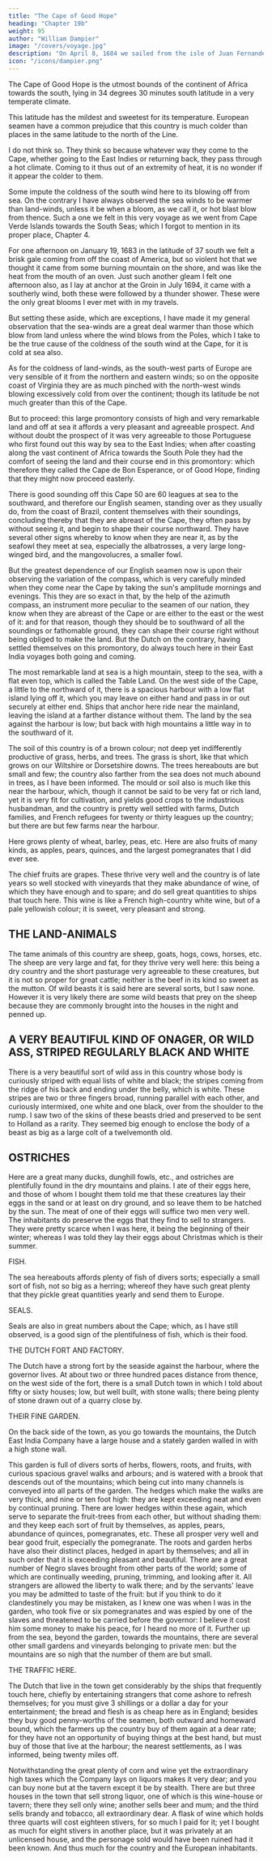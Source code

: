 ```yaml
---
title: "The Cape of Good Hope"
heading: "Chapter 19b"
weight: 95
author: "William Dampier"
image: "/covers/voyage.jpg"
description: "On April 8, 1684 we sailed from the isle of Juan Fernandez with the wind at south-east"
icon: "/icons/dampier.png"
---
```



<!-- A DESCRIPTION OF THE CAPE, ITS PROSPECT, SOUNDINGS, TABLE MOUNTAIN, HARBOUR, SOIL, ETC., LARGE POMEGRANATES, AND GOOD WINES. -->

The Cape of Good Hope is the utmost bounds of the continent of Africa towards the south, lying in 34 degrees 30 minutes south latitude in a very temperate climate. 

This latitude has the mildest and sweetest for its temperature. European seamen have a common prejudice that this country is much colder than places in the same latitude to the north of the Line. 

I do not think so. They think so because whatever way they come to the Cape, whether going to the East Indies or returning back, they pass through a hot climate. Coming to it thus out of an extremity of heat, it is no wonder if it appear the colder to them. 

Some impute the coldness of the south wind here to its blowing off from sea. On the contrary I have always observed the sea winds to be warmer than land-winds, unless it be when a bloom, as we call it, or hot blast blow from thence. Such a one we felt in this very voyage as we went from Cape Verde Islands towards the South Seas; which I forgot to mention in its proper place, Chapter 4. 

For one afternoon on January 19, 1683 in the latitude of 37 south we felt a brisk gale coming from off the coast of America, but so violent hot that we thought it came from some burning mountain on the shore, and was like the heat from the mouth of an oven. Just such another gleam I felt one afternoon also, as I lay at anchor at the Groin in July 1694, it came with a southerly wind, both these were followed by a thunder shower. These were the only great blooms I ever met with in my travels. 

But setting these aside, which are exceptions, I have made it my general observation that the sea-winds are a great deal warmer than those which blow from land unless where the wind blows from the Poles, which I take to be the true cause of the coldness of the south wind at the Cape, for it is cold at sea also. 

As for the coldness of land-winds, as the south-west parts of Europe are very sensible of it from the northern and eastern winds; so on the opposite coast of Virginia they are as much pinched with the north-west winds blowing excessively cold from over the continent; though its latitude be not much greater than this of the Cape.

But to proceed: this large promontory consists of high and very remarkable land and off at sea it affords a very pleasant and agreeable prospect. And without doubt the prospect of it was very agreeable to those Portuguese who first found out this way by sea to the East Indies; when after coasting along the vast continent of Africa towards the South Pole they had the comfort of seeing the land and their course end in this promontory: which therefore they called the Cape de Bon Esperance, or of Good Hope, finding that they might now proceed easterly.

There is good sounding off this Cape 50 are 60 leagues at sea to the southward, and therefore our English seamen, standing over as they usually do, from the coast of Brazil, content themselves with their soundings, concluding thereby that they are abreast of the Cape, they often pass by without seeing it, and begin to shape their course northward. They have several other signs whereby to know when they are near it, as by the seafowl they meet at sea, especially the albatrosses, a very large long-winged bird, and the mangovolucres, a smaller fowl. 

But the greatest dependence of our English seamen now is upon their observing the variation of the compass, which is very carefully minded when they come near the Cape by taking the sun's amplitude mornings and evenings. This they are so exact in that, by the help of the azimuth compass, an instrument more peculiar to the seamen of our nation, they know when they are abreast of the Cape or are either to the east or the west of it: and for that reason, though they should be to southward of all the soundings or fathomable ground, they can shape their course right without being obliged to make the land. But the Dutch on the contrary, having settled themselves on this promontory, do always touch here in their East India voyages both going and coming.

The most remarkable land at sea is a high mountain, steep to the sea, with a flat even top, which is called the Table Land. On the west side of the Cape, a little to the northward of it, there is a spacious harbour with a low flat island lying off it, which you may leave on either hand and pass in or out securely at either end. Ships that anchor here ride near the mainland, leaving the island at a farther distance without them. The land by the sea against the harbour is low; but back with high mountains a little way in to the southward of it.

The soil of this country is of a brown colour; not deep yet indifferently productive of grass, herbs, and trees. The grass is short, like that which grows on our Wiltshire or Dorsetshire downs. The trees hereabouts are but small and few; the country also farther from the sea does not much abound in trees, as I have been informed. The mould or soil also is much like this near the harbour, which, though it cannot be said to be very fat or rich land, yet it is very fit for cultivation, and yields good crops to the industrious husbandman, and the country is pretty well settled with farms, Dutch families, and French refugees for twenty or thirty leagues up the country; but there are but few farms near the harbour.

Here grows plenty of wheat, barley, peas, etc. Here are also fruits of many kinds, as apples, pears, quinces, and the largest pomegranates that I did ever see.

The chief fruits are grapes. These thrive very well and the country is of late years so well stocked with vineyards that they make abundance of wine, of which they have enough and to spare; and do sell great quantities to ships that touch here. This wine is like a French high-country white wine, but of a pale yellowish colour; it is sweet, very pleasant and strong.


## THE LAND-ANIMALS

The tame animals of this country are sheep, goats, hogs, cows, horses, etc. The sheep are very large and fat, for they thrive very well here: this being a dry country and the short pasturage very agreeable to these creatures, but it is not so proper for great cattle; neither is the beef in its kind so sweet as the mutton. Of wild beasts it is said here are several sorts, but I saw none. However it is very likely there are some wild beasts that prey on the sheep because they are commonly brought into the houses in the night and penned up.


## A VERY BEAUTIFUL KIND OF ONAGER, OR WILD ASS, STRIPED REGULARLY BLACK AND WHITE

There is a very beautiful sort of wild ass in this country whose body is curiously striped with equal lists of white and black; the stripes coming from the ridge of his back and ending under the belly, which is white. These stripes are two or three fingers broad, running parallel with each other, and curiously intermixed, one white and one black, over from the shoulder to the rump. I saw two of the skins of these beasts dried and preserved to be sent to Holland as a rarity. They seemed big enough to enclose the body of a beast as big as a large colt of a twelvemonth old.



## OSTRICHES

Here are a great many ducks, dunghill fowls, etc., and ostriches are plentifully found in the dry mountains and plains. I ate of their eggs here, and those of whom I bought them told me that these creatures lay their eggs in the sand or at least on dry ground, and so leave them to be hatched by the sun. The meat of one of their eggs will suffice two men very well. The inhabitants do preserve the eggs that they find to sell to strangers. They were pretty scarce when I was here, it being the beginning of their winter; whereas I was told they lay their eggs about Christmas which is their summer.

FISH.

The sea hereabouts affords plenty of fish of divers sorts; especially a small sort of fish, not so big as a herring; whereof they have such great plenty that they pickle great quantities yearly and send them to Europe.

SEALS.

Seals are also in great numbers about the Cape; which, as I have still observed, is a good sign of the plentifulness of fish, which is their food.

THE DUTCH FORT AND FACTORY.

The Dutch have a strong fort by the seaside against the harbour, where the governor lives. At about two or three hundred paces distance from thence, on the west side of the fort, there is a small Dutch town in which I told about fifty or sixty houses; low, but well built, with stone walls; there being plenty of stone drawn out of a quarry close by.

THEIR FINE GARDEN.

On the back side of the town, as you go towards the mountains, the Dutch East India Company have a large house and a stately garden walled in with a high stone wall.

This garden is full of divers sorts of herbs, flowers, roots, and fruits, with curious spacious gravel walks and arbours; and is watered with a brook that descends out of the mountains; which being cut into many channels is conveyed into all parts of the garden. The hedges which make the walks are very thick, and nine or ten foot high: they are kept exceeding neat and even by continual pruning. There are lower hedges within these again, which serve to separate the fruit-trees from each other, but without shading them: and they keep each sort of fruit by themselves, as apples, pears, abundance of quinces, pomegranates, etc. These all prosper very well and bear good fruit, especially the pomegranate. The roots and garden herbs have also their distinct places, hedged in apart by themselves; and all in such order that it is exceeding pleasant and beautiful. There are a great number of Negro slaves brought from other parts of the world; some of which are continually weeding, pruning, trimming, and looking after it. All strangers are allowed the liberty to walk there; and by the servants' leave you may be admitted to taste of the fruit: but if you think to do it clandestinely you may be mistaken, as I knew one was when I was in the garden, who took five or six pomegranates and was espied by one of the slaves and threatened to be carried before the governor: I believe it cost him some money to make his peace, for I heard no more of it. Further up from the sea, beyond the garden, towards the mountains, there are several other small gardens and vineyards belonging to private men: but the mountains are so nigh that the number of them are but small.

THE TRAFFIC HERE.

The Dutch that live in the town get considerably by the ships that frequently touch here, chiefly by entertaining strangers that come ashore to refresh themselves; for you must give 3 shillings or a dollar a day for your entertainment; the bread and flesh is as cheap here as in England; besides they buy good penny-worths of the seamen, both outward and homeward bound, which the farmers up the country buy of them again at a dear rate; for they have not an opportunity of buying things at the best hand, but must buy of those that live at the harbour; the nearest settlements, as I was informed, being twenty miles off.

Notwithstanding the great plenty of corn and wine yet the extraordinary high taxes which the Company lays on liquors makes it very dear; and you can buy none but at the tavern except it be by stealth. There are but three houses in the town that sell strong liquor, one of which is this wine-house or tavern; there they sell only wine; another sells beer and mum; and the third sells brandy and tobacco, all extraordinary dear. A flask of wine which holds three quarts will cost eighteen stivers, for so much I paid for it; yet I bought as much for eight stivers in another place, but it was privately at an unlicensed house, and the personage sold would have been ruined had it been known. And thus much for the country and the European inhabitants.


